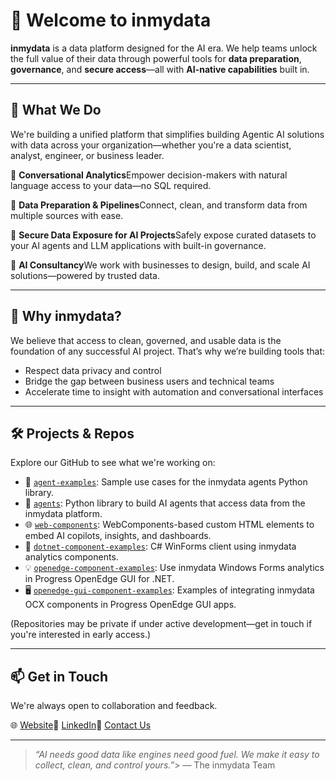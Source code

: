 # 👋 Welcome to inmydata

**inmydata** is a data platform designed for the AI era. We help teams unlock the full value of their data through powerful tools for **data preparation**, **governance**, and **secure access**—all with **AI-native capabilities** built in.

---

## 🚀 What We Do

We're building a unified platform that simplifies building Agentic AI solutions with data across your organization—whether you're a data scientist, analyst, engineer, or business leader.

🔹 **Conversational Analytics**Empower decision-makers with natural language access to your data—no SQL required.

🔹 **Data Preparation & Pipelines**Connect, clean, and transform data from multiple sources with ease.

🔹 **Secure Data Exposure for AI Projects**Safely expose curated datasets to your AI agents and LLM applications with built-in governance.

🔹 **AI Consultancy**We work with businesses to design, build, and scale AI solutions—powered by trusted data.

---

## 🧠 Why inmydata?

We believe that access to clean, governed, and usable data is the foundation of any successful AI project. That’s why we’re building tools that:

- Respect data privacy and control
- Bridge the gap between business users and technical teams
- Accelerate time to insight with automation and conversational interfaces

---

## 🛠️ Projects & Repos

Explore our GitHub to see what we're working on:

- 🧪 [`agent-examples`](https://github.com/inmydata/agent-examples): Sample use cases for the inmydata agents Python library.
- 🧠 [`agents`](https://github.com/inmydata/agents): Python library to build AI agents that access data from the inmydata platform.
- 🌐 [`web-components`](https://github.com/inmydata/web-components): WebComponents-based custom HTML elements to embed AI copilots, insights, and dashboards.
- 🧩 [`dotnet-component-examples`](https://github.com/inmydata/dotnet-component-examples): C# WinForms client using inmydata analytics components.
- 💡 [`openedge-component-examples`](https://github.com/inmydata/openedge-component-examples): Use inmydata Windows Forms analytics in Progress OpenEdge GUI for .NET.
- 🖥️ [`openedge-gui-component-examples`](https://github.com/inmydata/openedge-gui-component-examples): Examples of integrating inmydata OCX components in Progress OpenEdge GUI apps.

(Repositories may be private if under active development—get in touch if you're interested in early access.)

---

## 📫 Get in Touch

We're always open to collaboration and feedback.

🌐 [Website](https://inmydata.ai)💬 [LinkedIn](https://linkedin.com/company/inmydata)📨 [Contact Us](https://inmydata.ai/contact-us)

---

> *“AI needs good data like engines need good fuel. We make it easy to collect, clean, and control yours.”*> — The inmydata Team
